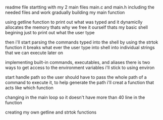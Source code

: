 readme file
startting with my 2 main files main.c and main.h
including the needed files and work gradually building my main function

using getline function to print out what was typed
and it dynamiclly allocates the memory thats why we free it ourself
thats my basic shell begining just to print out what the user type

then i'll start parsing the commands typed into the shell by using the strtok function it breaks what ever the user type into shell into individual strings that we can execute later on

implementing built-in commands, executables, and aliases
there is two ways to get access to the environment variables i'll stick to using environ

start handle path so the user should have to pass the whole path of a command to execute it, to help generate the path i'll creat a function that acts like which function

changing in the main loop so it doesn't have more than 40 line in the function

creating my own getline and strtok functions

